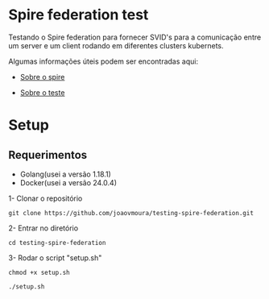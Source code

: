 # Spire federation test
Testando o Spire federation para fornecer SVID's para a comunicação entre um server e um client rodando em diferentes clusters kubernets.

Algumas informações úteis podem ser encontradas aqui:

- [Sobre o spire](https://maize-fish-44c.notion.site/Spiffe-Spire-33b0c52abacb4694b1e1437814845ab4?pvs=4)

- [Sobre o teste](https://maize-fish-44c.notion.site/Federation-test-fd4ae3b9dc99484eb0ba2f57a2419f8d?pvs=4)

# Setup

## Requerimentos
 - Golang(usei a versão 1.18.1)
 - Docker(usei a versão 24.0.4)

1- Clonar o repositório

 `git clone https://github.com/joaovmoura/testing-spire-federation.git`

2- Entrar no diretório

 `cd testing-spire-federation`

3- Rodar o script "setup.sh"

 `chmod +x setup.sh`
 
 `./setup.sh`
